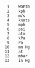        1	WOEID
       2	kph
       3	m/s
       4	knots
       5	mph
       6	psi
       7	atm
       8	kPa
       9	Pa
      10	mm Hg
      11	at
      12	mbar
      13	in Hg
